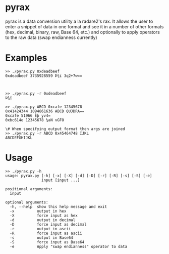 # pyrax
pyrax is a data conversion utility a la radare2's rax. It allows the user to enter a snippet of data in one format and see it in a number of other formats (hex, decimal, binary, raw, Base 64, etc.) and optionally to apply operators to the raw data (swap endianness currently)

# Examples
~~~~
>> ./pyrax.py 0xdeadbeef
0xdeadbeef 3735928559 Þ­¾ï 3q2+7w==



>> ./pyrax.py -r 0xdeadbeef 
Þ­¾ï

>> ./pyrax.py ABCD 0xcafe 12345678
0x41424344 1094861636 ABCD QUJDRA==
0xcafe 51966 Êþ yv4=
0xbc614e 12345678 ¼aN vGFO

\# When specifying output format then args are joined
>> ./pyrax.py -r ABCD 0x45464748 IJKL
ABCDEFGHIJKL
~~~~

# Usage
~~~~
>> ./pyrax.py -h
usage: pyrax.py [-h] [-x] [-X] [-d] [-D] [-r] [-R] [-s] [-S] [-e]
                input [input ...]

positional arguments:
  input

optional arguments:
  -h, --help  show this help message and exit
  -x          output in hex
  -X          force input as hex
  -d          output in decimal
  -D          force input as decimal
  -r          output in ascii
  -R          force input as ascii
  -s          output in Base64
  -S          force input as Base64
  -e          Apply "swap endianness" operator to data
~~~~

